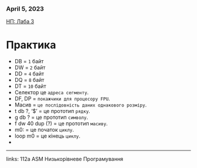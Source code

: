 
### April 5, 2023

[НП: Лаба 3](https://www.notion.so/3-6c3d6bd765d0473aabf17d215c9748d2) 

# Практика

- DB = `1` байт
- DW = `2` байт
- DD = `4` байт
- DQ = `8` байт
- DT = `10` байт
- Селектор це `адреса сегменту`.
- DF, DP = `покажчики для процесору FPU`.
- Масив = `це послідовність даних однакового розміру`.
- t db ?, ‘$’ = це прототип `рядку`.
- g db ? = це прототип `символу`.
- f dw 40 dup (?) = це прототип `масиву`.
- m0: = це початок `циклу`.
- loop m0 = це кінець `циклу`.
- 



---

links: 112a ASM Низькорівневе Програмування

